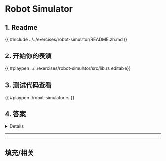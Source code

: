# Robot Simulator
## 1. Readme

 {{ #include ../../exercises/robot-simulator/README.zh.md }}

 ## 2. 开始你的表演

 {{ #playpen ../../exercises/robot-simulator/src/lib.rs editable}}

 ## 3. 测试代码查看

 {{ #playpen ./robot-simulator.rs }}

 ## 4. 答案

 <details>

 {{ #playpen ../../exercises/robot-simulator/example.rs }}

 </details>

 ---
 ---

 ## 填充/相关


